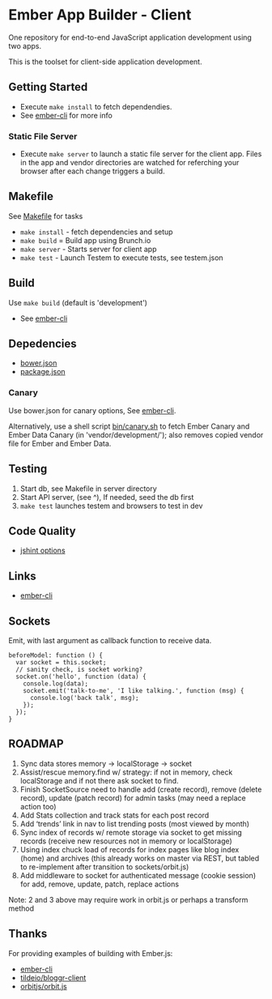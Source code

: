 # Ember App Builder - Client

One repository for end-to-end JavaScript application development using two apps.

This is the toolset for client-side application development.


## Getting Started

* Execute `make install` to fetch dependendies.
* See [ember-cli] for more info

[ember-cli]: http://ember-cli.com


### Static File Server

* Execute `make server` to launch a static file server for the client
  app. Files in the app and vendor directories are watched for
  referching your browser after each change triggers a build.


## Makefile

See [Makefile](Makefile) for tasks

* `make install` - fetch dependencies and setup
* `make build` = Build app using Brunch.io
* `make server` - Starts server for client app
* `make test` - Launch Testem to execute tests, see testem.json


## Build

Use `make build` (default is 'development')

* See [ember-cli]


## Depedencies

* [bower.json](bower.json)
* [package.json](package.json)


### Canary

Use bower.json for canary options, See [ember-cli].

Alternatively, use a shell script [bin/canary.sh](bin/canary.sh) to fetch Ember
Canary and Ember Data Canary (in 'vendor/development/'); also removes copied
vendor file for Ember and Ember Data.


## Testing

1. Start db, see Makefile in server directory
1. Start API server, (see ^), If needed, seed the db first
1. `make test` launches testem and browsers to test in dev


## Code Quality

* [jshint options]

[jshint options]: http://jshint.com/docs/options/


## Links

* [ember-cli]


## Sockets

Emit, with last argument as callback function to receive data.

    beforeModel: function () {
      var socket = this.socket;
      // sanity check, is socket working?
      socket.on('hello', function (data) {
        console.log(data);
        socket.emit('talk-to-me', 'I like talking.', function (msg) {
          console.log('back talk', msg);
        });
      });
    }


## ROADMAP

1. Sync data stores memory -> localStorage -> socket
2. Assist/rescue memory.find w/ strategy: if not in memory, check localStorage and if not there ask socket to find.
3. Finish SocketSource need to handle add (create record), remove (delete record), update (patch record) for admin tasks (may need a replace action too)
4. Add Stats collection and track stats for each post record
5. Add ‘trends’ link in nav to list trending posts (most viewed by month)
6. Sync index of records w/ remote storage via socket to get missing records (receive new resources not in memory or localStorage)
7. Using index chuck load of records for index pages like blog index (home) and archives (this already works on master via REST, but tabled to re-implement after transition to sockets/orbit.js)
8. Add middleware to socket for authenticated message (cookie session) for add, remove, update, patch, replace actions

Note: 2 and 3 above may require work in orbit.js or perhaps a transform method


## Thanks

For providing examples of building with Ember.js:

* [ember-cli]
* [tildeio/bloggr-client]
* [orbitjs/orbit.js]

[tildeio/bloggr-client]: https://github.com/tildeio/bloggr-client
[orbitjs/orbit.js]: https://github.com/orbitjs/orbit.js

